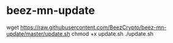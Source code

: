 # beez-mn-update

wget https://raw.githubusercontent.com/BeezCrypto/beez-mn-update/master/update.sh
chmod +x update.sh
./update.sh

